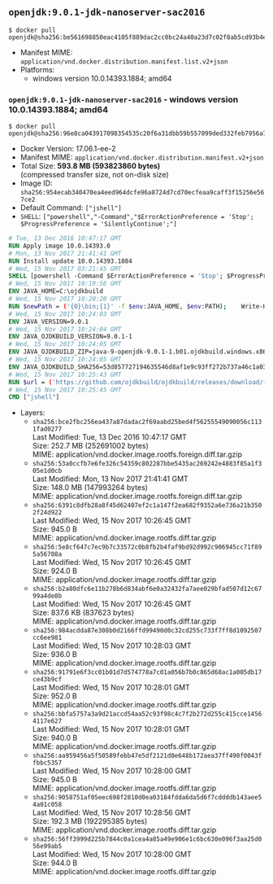 ## `openjdk:9.0.1-jdk-nanoserver-sac2016`

```console
$ docker pull openjdk@sha256:be561698850eac4105f889dac2cc0bc24a40a23d7c02f8ab5cd93b4e41a1127b
```

-	Manifest MIME: `application/vnd.docker.distribution.manifest.list.v2+json`
-	Platforms:
	-	windows version 10.0.14393.1884; amd64

### `openjdk:9.0.1-jdk-nanoserver-sac2016` - windows version 10.0.14393.1884; amd64

```console
$ docker pull openjdk@sha256:96e8ca043917098354535c20f6a31dbb59b557099ded332feb7956a79fb8dfb0
```

-	Docker Version: 17.06.1-ee-2
-	Manifest MIME: `application/vnd.docker.distribution.manifest.v2+json`
-	Total Size: **593.8 MB (593823860 bytes)**  
	(compressed transfer size, not on-disk size)
-	Image ID: `sha256:954ecab340470ea4eed964dcfe96a8724d7cd70ecfeaa9caff3f15256e567ce2`
-	Default Command: `["jshell"]`
-	`SHELL`: `["powershell","-Command","$ErrorActionPreference = 'Stop'; $ProgressPreference = 'SilentlyContinue';"]`

```dockerfile
# Tue, 13 Dec 2016 10:47:17 GMT
RUN Apply image 10.0.14393.0
# Mon, 13 Nov 2017 21:41:41 GMT
RUN Install update 10.0.14393.1884
# Wed, 15 Nov 2017 03:21:45 GMT
SHELL [powershell -Command $ErrorActionPreference = 'Stop'; $ProgressPreference = 'SilentlyContinue';]
# Wed, 15 Nov 2017 10:19:56 GMT
ENV JAVA_HOME=C:\ojdkbuild
# Wed, 15 Nov 2017 10:20:20 GMT
RUN $newPath = ('{0}\bin;{1}' -f $env:JAVA_HOME, $env:PATH); 	Write-Host ('Updating PATH: {0}' -f $newPath); 	setx /M PATH $newPath;
# Wed, 15 Nov 2017 10:24:03 GMT
ENV JAVA_VERSION=9.0.1
# Wed, 15 Nov 2017 10:24:04 GMT
ENV JAVA_OJDKBUILD_VERSION=9.0.1-1
# Wed, 15 Nov 2017 10:24:05 GMT
ENV JAVA_OJDKBUILD_ZIP=java-9-openjdk-9.0.1-1.b01.ojdkbuild.windows.x86_64.zip
# Wed, 15 Nov 2017 10:24:05 GMT
ENV JAVA_OJDKBUILD_SHA256=53d857727194635546d8af1e9c93ff272b737a46c1a03ef3d99b8078ab4e11f2
# Wed, 15 Nov 2017 10:25:43 GMT
RUN $url = ('https://github.com/ojdkbuild/ojdkbuild/releases/download/{0}/{1}' -f $env:JAVA_OJDKBUILD_VERSION, $env:JAVA_OJDKBUILD_ZIP); 	Write-Host ('Downloading {0} ...' -f $url); 	Invoke-WebRequest -Uri $url -OutFile 'ojdkbuild.zip'; 	Write-Host ('Verifying sha256 ({0}) ...' -f $env:JAVA_OJDKBUILD_SHA256); 	if ((Get-FileHash ojdkbuild.zip -Algorithm sha256).Hash -ne $env:JAVA_OJDKBUILD_SHA256) { 		Write-Host 'FAILED!'; 		exit 1; 	}; 		Write-Host 'Expanding ...'; 	Expand-Archive ojdkbuild.zip -DestinationPath C:\; 		Write-Host 'Renaming ...'; 	Move-Item 		-Path ('C:\{0}' -f ($env:JAVA_OJDKBUILD_ZIP -Replace '.zip$', '')) 		-Destination $env:JAVA_HOME 	; 		Write-Host 'Verifying install ...'; 	Write-Host '  java -version'; java -version; 	Write-Host '  javac -version'; javac -version; 		Write-Host 'Removing ...'; 	Remove-Item ojdkbuild.zip -Force; 		Write-Host 'Complete.';
# Wed, 15 Nov 2017 10:25:45 GMT
CMD ["jshell"]
```

-	Layers:
	-	`sha256:bce2fbc256ea437a87dadac2f69aabd25bed4f56255549090056c1131fad0277`  
		Last Modified: Tue, 13 Dec 2016 10:47:17 GMT  
		Size: 252.7 MB (252691002 bytes)  
		MIME: application/vnd.docker.image.rootfs.foreign.diff.tar.gzip
	-	`sha256:53a0ccfb7e6fe326c54359c802287bbe5435ac269242e4883f85a1f305e1d0cb`  
		Last Modified: Mon, 13 Nov 2017 21:41:41 GMT  
		Size: 148.0 MB (147993264 bytes)  
		MIME: application/vnd.docker.image.rootfs.foreign.diff.tar.gzip
	-	`sha256:6391c8dfb28a8f45d62407ef2c1a147f2ea682f9352a6e736a21b3502f24d922`  
		Last Modified: Wed, 15 Nov 2017 10:26:45 GMT  
		Size: 945.0 B  
		MIME: application/vnd.docker.image.rootfs.diff.tar.gzip
	-	`sha256:5e8cf647c7ec9b7c33572c0b8fb2b4faf9bd92d992c906945cc71f895a56708a`  
		Last Modified: Wed, 15 Nov 2017 10:26:45 GMT  
		Size: 924.0 B  
		MIME: application/vnd.docker.image.rootfs.diff.tar.gzip
	-	`sha256:b2a80dfc6e11b278b6d834abf6e0a32432fa7aee029bfad507d12c6799a4de8b`  
		Last Modified: Wed, 15 Nov 2017 10:26:45 GMT  
		Size: 837.6 KB (837623 bytes)  
		MIME: application/vnd.docker.image.rootfs.diff.tar.gzip
	-	`sha256:984acdda87e308b0d2166ffd99490d0c32cd255c733f7ff8d1092507cc6ee981`  
		Last Modified: Wed, 15 Nov 2017 10:28:03 GMT  
		Size: 936.0 B  
		MIME: application/vnd.docker.image.rootfs.diff.tar.gzip
	-	`sha256:91791e6f3cc01b01d7d574778a7c01a056b7b0c865d68ac1a005db17ce43b9cf`  
		Last Modified: Wed, 15 Nov 2017 10:28:01 GMT  
		Size: 952.0 B  
		MIME: application/vnd.docker.image.rootfs.diff.tar.gzip
	-	`sha256:bbfa5757a3a9d21accd54aa52c93f98c4c7f2b272d255c415cce14564117e627`  
		Last Modified: Wed, 15 Nov 2017 10:28:01 GMT  
		Size: 940.0 B  
		MIME: application/vnd.docker.image.rootfs.diff.tar.gzip
	-	`sha256:aa959456a5f50589febb47e5df2121d0e648b172aea37ff490f0043ffbbc5357`  
		Last Modified: Wed, 15 Nov 2017 10:28:00 GMT  
		Size: 945.0 B  
		MIME: application/vnd.docker.image.rootfs.diff.tar.gzip
	-	`sha256:9058751af05eec698f2810d0ea03184fdda6da5d6f7cddddb143aee54a01c058`  
		Last Modified: Wed, 15 Nov 2017 10:28:56 GMT  
		Size: 192.3 MB (192295385 bytes)  
		MIME: application/vnd.docker.image.rootfs.diff.tar.gzip
	-	`sha256:56ff3999d225b7844c0a1cea4a85a49e906e1c6bc630e096f3aa25d056e99ab5`  
		Last Modified: Wed, 15 Nov 2017 10:28:00 GMT  
		Size: 944.0 B  
		MIME: application/vnd.docker.image.rootfs.diff.tar.gzip
